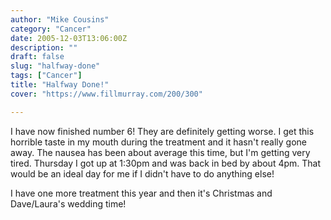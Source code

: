 ```yaml
---
author: "Mike Cousins"
category: "Cancer"
date: 2005-12-03T13:06:00Z
description: ""
draft: false
slug: "halfway-done"
tags: ["Cancer"]
title: "Halfway Done!"
cover: "https://www.fillmurray.com/200/300"

---
```


I have now finished number 6! They are definitely getting worse. I get this
horrible taste in my mouth during the treatment and it hasn't really gone away.
The nausea has been about average this time, but I'm getting very tired.
Thursday I got up at 1:30pm and was back in bed by about 4pm. That would be an
ideal day for me if I didn't have to do anything else!

I have one more treatment this year and then it's Christmas and Dave/Laura's
wedding time!
